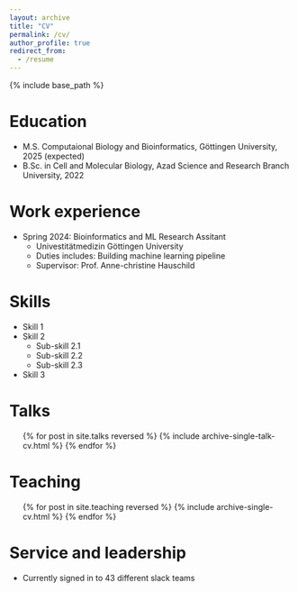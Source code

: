 ```yaml
---
layout: archive
title: "CV"
permalink: /cv/
author_profile: true
redirect_from:
  - /resume
---
```


{% include base_path %}

Education
======
* M.S. Computaional Biology and Bioinformatics, Göttingen University, 2025 (expected)
* B.Sc. in Cell and Molecular Biology, Azad Science and Research Branch University, 2022

Work experience
======
* Spring 2024: Bioinformatics and ML Research Assitant 
  * Univestitätmedizin Göttingen  University
  * Duties includes: Building machine learning pipeline
  * Supervisor: Prof. Anne-christine Hauschild
  
Skills
======
* Skill 1
* Skill 2
  * Sub-skill 2.1
  * Sub-skill 2.2
  * Sub-skill 2.3
* Skill 3

  
Talks
======
  <ul>{% for post in site.talks reversed %}
    {% include archive-single-talk-cv.html  %}
  {% endfor %}</ul>
  
Teaching
======
  <ul>{% for post in site.teaching reversed %}
    {% include archive-single-cv.html %}
  {% endfor %}</ul>
  
Service and leadership
======
* Currently signed in to 43 different slack teams
